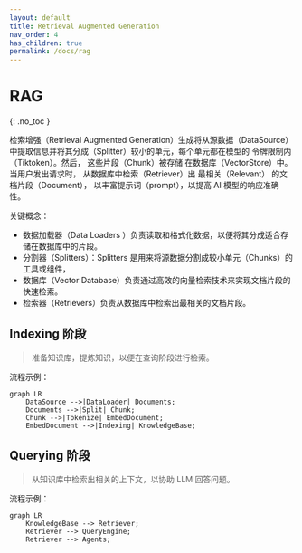 ```yaml
---
layout: default
title: Retrieval Augmented Generation
nav_order: 4
has_children: true
permalink: /docs/rag
---
```


# RAG

{: .no_toc }

检索增强（Retrieval Augmented Generation）生成将从源数据（DataSource）中提取信息并将其分成（Splitter）较小的单元，每个单元都在模型的
令牌限制内（Tiktoken）。然后， 这些片段（Chunk）被存储 在数据库（VectorStore）中。 当用户发出请求时， 从数据库中检索（Retriever）出
最相关（Relevant） 的文档片段（Document）， 以丰富提示词（prompt），以提高 AI 模型的响应准确性。

关键概念：

- 数据加载器（Data Loaders ）负责读取和格式化数据，以便将其分成适合存储在数据库中的片段。
- 分割器（Splitters）：Splitters 是用来将源数据分割成较小单元（Chunks）的工具或组件，
- 数据库（Vector Database）负责通过高效的向量检索技术来实现文档片段的快速检索。
- 检索器（Retrievers）负责从数据库中检索出最相关的文档片段。

## Indexing 阶段

> 准备知识库，提炼知识，以便在查询阶段进行检索。

流程示例：

```mermaid
graph LR
    DataSource -->|DataLoader| Documents;
    Documents -->|Split| Chunk;
    Chunk -->|Tokenize| EmbedDocument;
    EmbedDocument -->|Indexing| KnowledgeBase;
```

## Querying 阶段

> 从知识库中检索出相关的上下文，以协助 LLM 回答问题。

流程示例：

```mermaid
graph LR
    KnowledgeBase --> Retriever;
    Retriever --> QueryEngine;
    Retriever --> Agents;
```
